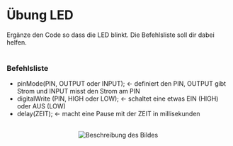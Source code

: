 # Übung LED 

Ergänze den Code so dass die LED blinkt. Die Befehlsliste soll dir dabei helfen.
</br>
</br>

<h3>Befehlsliste</h3>

<ul>
<li>pinMode(PIN, OUTPUT oder INPUT); <- definiert den PIN, OUTPUT gibt Strom und INPUT misst den Strom am PIN</li>
<li>digitalWrite (PIN, HIGH oder LOW); <- schaltet eine etwas EIN (HIGH) oder AUS (LOW)</li>
<li>delay(ZEIT); <- macht eine Pause mit der ZEIT in millisekunden</li>
</ul>
  
</br>


<div style="text-align:center;">
  <img src="https://github.com/tueftelPark/Einfuehrung/assets/113671718/5508c3d9-ca91-4bad-940d-703da94bf140" alt="Beschreibung des Bildes">
</div>
